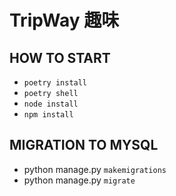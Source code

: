 # TripWay 趣味

## HOW TO START
- `poetry install`<br>
- `poetry shell`<br>
- `node install`<br>
- `npm install`<br>
## MIGRATION TO MYSQL
- python manage.py `makemigrations`<br>
- python manage.py `migrate`<br>


